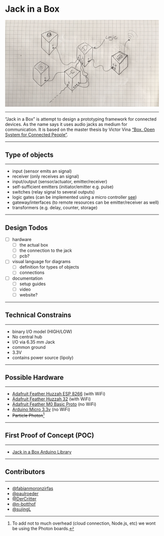 Jack in a Box
=============

![scan](scan.png)  

---

“Jack in a Box” is attempt to design a prototyping framework for connected devices. As the name says it uses audio jacks as medium for communication. It is based on the master thesis by Victor Vina [“Box. Open System for Connected People”][boxthesis].  

[boxthesis]: http://projectsfinal.interactionivrea.org/2001-2002/Summer%20Research%202001/presentations/report/box/box_thesis.pdf  

---

## Type of objects

---

- input (sensor emits an signal)
- receiver (only receives an signal)
- input/output (sensor/actuator, emitter/receiver)
- self-sufficient emitters (initiator/emitter e.g. pulse)
- switches (relay signal to several outputs)
- logic gates (can be implemented using a micro controller [see][logic])
- gateway/interfaces (to remote resources can be emitter/receiver as well)
- transformers (e.g. delay, counter, storage)

[logic]: https://github.com/fabianmoronzirfas/electrical-engineering/blob/master/logic/logic-gates.mdown

---

## Design Todos

- [ ] hardware
    + [ ] the actual box
    + [ ] the connection to the jack
    + [ ] pcb?
- [ ] visual language for diagrams
    + [ ] definition for types of objects
    + [ ] connections
- [ ] documentation
    + [ ] setup guides
    + [ ] video
    + [ ] website?

---

## Technical Constrains

---

- binary I/O model (HIGH/LOW)
- No central hub
- I/O via 6.35 mm Jack
- common ground
- 3.3V
- contains power source (lipoly)

---

## Possible Hardware

---

- [Adafruit Feather Huzzah ESP 8266][huzzah] (with WiFi)
- [Adafruit Feather Huzzah 32][huzzah] (with WiFi)
- [Adafruit Feather M0 Basic Proto][m0] (no WiFi)
- [Arduino Micro 3.3v][micro] (no WiFi) 
- ~~Particle Photon~~[^1]

[huzzah]: https://learn.adafruit.com/adafruit-feather-huzzah-esp8266 "Tutorial about the board"
[huzzah32]: https://learn.adafruit.com/adafruit-huzzah32-esp32-feather/overview

[m0]: https://learn.adafruit.com/adafruit-feather-m0-basic-proto/ "Tutorial about the board"

[^1]: To add not to much overhead (cloud connection, Node.js, etc) we wont be using the Photon boards. 

[micro]: https://ex-store.de/Arduino-Pro-Mini-328-3V3-8MHz-kompatibles-Board

---

## First Proof of Concept (POC)

---

- [Jack in a Box Arduino Library][jack]

[jack]: https://github.com/fabianmoronzirfas/Jack

---

## Contributors 

---

- [@fabianmoronzirfas][ghuser]
- [@paulroeder][ghuser2]
- [@DerCritter][ghuser3]
- [@n-botthof][ghuser4]
- [@sujingL][ghuser5]

[ghuser]: https://github.com/fabianmoronzirfas
[ghuser2]: https://github.com/paulroeder
[ghuser3]: https://github.com/DerCritter
[ghuser4]: https://github.com/n-botthof
[ghuser5]: https://github.com/sujingL
